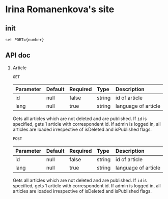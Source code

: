 # Irina Romanenkova's site

## init
`set PORT={number}`

## API doc
1. Article

    `GET`

    | Parameter | Default | Required  | Type   | Description         |
    |:--------- |:------- |:--------- |:------ |:------------------- |
    | id        | null    | false     | string | id of article       |
    | lang      | null    | true      | string | language of article |

    Gets all articles which are not deleted and are published.
    If `id` is specified, gets 1 article with correspondent id.
    If admin is logged in, all articles are loaded irrespective
    of isDeleted and isPublished flags.

    `POST`

    | Parameter | Default | Required  | Type   | Description         |
    |:--------- |:------- |:--------- |:------ |:------------------- |
    | id        | null    | false     | string | id of article       |
    | lang      | null    | true      | string | language of article |

    Gets all articles which are not deleted and are published.
    If `id` is specified, gets 1 article with correspondent id.
    If admin is logged in, all articles are loaded irrespective
    of isDeleted and isPublished flags.